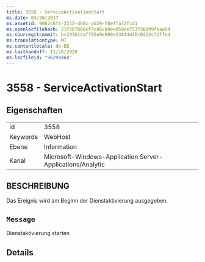 ```yaml
---
title: 3558 - ServiceActivationStart
ms.date: 03/30/2017
ms.assetid: 9062c6f4-2252-460c-ad29-f8effa72fcd1
ms.openlocfilehash: 21f3b7b60cf7c86cb8ee859ee753f38d99feaa84
ms.sourcegitcommit: bc293b14af795e0e999e3304dd40c0222cf2ffe4
ms.translationtype: MT
ms.contentlocale: de-DE
ms.lasthandoff: 11/26/2020
ms.locfileid: "96294468"
---
```

# <a name="3558---serviceactivationstart"></a>3558 - ServiceActivationStart

## <a name="properties"></a>Eigenschaften  
  
|||  
|-|-|  
|id|3558|  
|Keywords|WebHost|  
|Ebene|Information|  
|Kanal|Microsoft-Windows-Application Server-Applications/Analytic|  
  
## <a name="description"></a>BESCHREIBUNG  

 Das Ereignis wird am Beginn der Dienstaktivierung ausgegeben.  
  
## <a name="message"></a>`Message`  

 Dienstaktivierung starten  
  
## <a name="details"></a>Details
